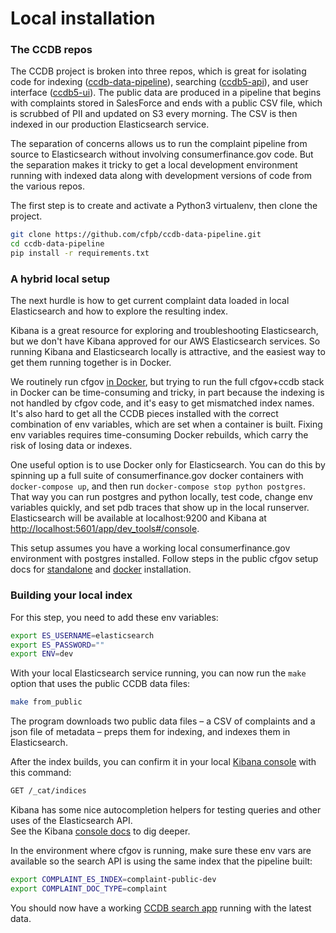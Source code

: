 # Local installation

### The CCDB repos

The CCDB project is broken into three repos, which is great for isolating code for indexing ([ccdb-data-pipeline](https://github.com/cfpb/ccdb-data-pipeline)), searching ([ccdb5-api](https://github.com/cfpb/ccdb5-api)), and user interface ([ccdb5-ui](https://github.com/cfpb/ccdb5-ui)). The public data are produced in a pipeline that begins with complaints stored in SalesForce and ends with a public CSV file, which is scrubbed of PII and updated on S3 every morning. The CSV is then indexed in our production Elasticsearch service.

The separation of concerns allows us to run the complaint pipeline from source to Elasticsearch without involving consumerfinance.gov code. But the separation makes it tricky to get a local development environment running with indexed data along with development versions of code from the various repos.

The first step is to create and activate a Python3 virtualenv, then clone the project.

```bash
git clone https://github.com/cfpb/ccdb-data-pipeline.git
cd ccdb-data-pipeline
pip install -r requirements.txt
```

### A hybrid local setup
The next hurdle is how to get current complaint data loaded in local Elasticsearch and how to explore the resulting index.

Kibana is a great resource for exploring and troubleshooting Elasticsearch, but we don't have Kibana approved for our AWS Elasticsearch services. So running Kibana and Elasticsearch locally is attractive, and the easiest way to get them running together is in Docker.

We routinely run cfgov [in Docker](https://cfpb.github.io/consumerfinance.gov/running-docker/), but trying to run the full cfgov+ccdb stack in Docker can be time-consuming and tricky, in part because the indexing is not handled by cfgov code, and it's easy to get mismatched index names. It's also hard to get all the CCDB pieces installed with the correct combination of env variables, which are set when a container is built. Fixing env variables requires time-consuming Docker rebuilds, which carry the risk of losing data or indexes.

One useful option is to use Docker only for Elasticsearch. You can do this by spinning up a full suite of consumerfinance.gov docker containers with `docker-compose up`, and then run `docker-compose stop python postgres`. That way you can run postgres and python locally, test code, change env variables quickly, and set pdb traces that show up in the local runserver. Elasticsearch will be available at localhost:9200 and Kibana at <http://localhost:5601/app/dev_tools#/console>.

This setup assumes you have a working local consumerfinance.gov environment with postgres installed. Follow steps in the public cfgov setup docs for [standalone](https://cfpb.github.io/consumerfinance.gov/installation/#stand-alone-installation) and [docker](https://cfpb.github.io/consumerfinance.gov/installation/#stand-alone-installation) installation.

### Building your local index

For this step, you need to add these env variables:  
```bash
export ES_USERNAME=elasticsearch
export ES_PASSWORD=""
export ENV=dev
```

With your local Elasticsearch service running, you can now run the `make` option that uses the public CCDB data files:

```bash
make from_public
```

The program downloads two public data files – a CSV of complaints and a json file of metadata – preps them for indexing, and indexes them in Elasticsearch.

After the index builds, you can confirm it in your local [Kibana console](<http://localhost:5601/app/dev_tools#/console>) with this command:


```bash
GET /_cat/indices
```

Kibana has some nice autocompletion helpers for testing queries and other uses of the Elasticsearch API.  
See the Kibana [console docs](https://www.elastic.co/guide/en/kibana/current/console-kibana.html) to dig deeper.

In the environment where cfgov is running, make sure these env vars are available so the search API is using the same index that the pipeline built:

```bash
export COMPLAINT_ES_INDEX=complaint-public-dev
export COMPLAINT_DOC_TYPE=complaint
```

You should now have a working [CCDB search app](http://localhost:8000/data-research/consumer-complaints/search/?dataNormalization=None&dateRange=3y&date_received_max=2021-06-17&date_received_min=2018-06-17&searchField=all&tab=Map) running with the latest data.

